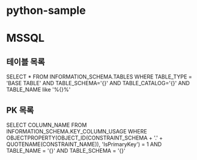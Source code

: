 # python-sample


# MSSQL

## 테이블 목록
SELECT *
FROM INFORMATION_SCHEMA.TABLES
WHERE TABLE_TYPE = 'BASE TABLE' AND TABLE_SCHEMA='{}' AND TABLE_CATALOG='{}' AND TABLE_NAME like '%{}%'

## PK 목록
SELECT COLUMN_NAME
FROM INFORMATION_SCHEMA.KEY_COLUMN_USAGE
WHERE OBJECTPROPERTY(OBJECT_ID(CONSTRAINT_SCHEMA + '.' + QUOTENAME(CONSTRAINT_NAME)), 'IsPrimaryKey') = 1
AND TABLE_NAME = '{}' AND TABLE_SCHEMA = '{}'